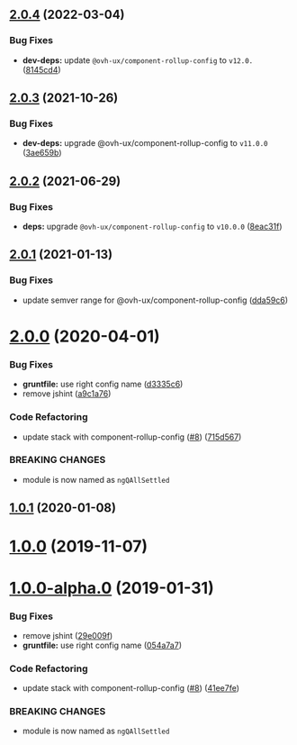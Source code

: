 ## [2.0.4](https://github.com/ovh/manager/compare/@ovh-ux/ng-q-allsettled@2.0.3...@ovh-ux/ng-q-allsettled@2.0.4) (2022-03-04)


### Bug Fixes

* **dev-deps:** update `@ovh-ux/component-rollup-config` to `v12.0.` ([8145cd4](https://github.com/ovh/manager/commit/8145cd44a34cec071db4b5267182705625951077))



## [2.0.3](https://github.com/ovh/manager/compare/@ovh-ux/ng-q-allsettled@2.0.2...@ovh-ux/ng-q-allsettled@2.0.3) (2021-10-26)


### Bug Fixes

* **dev-deps:** upgrade @ovh-ux/component-rollup-config to `v11.0.0` ([3ae659b](https://github.com/ovh/manager/commit/3ae659bea59244fd5660375b9dac52055cc374b0))



## [2.0.2](https://github.com/ovh/manager/compare/@ovh-ux/ng-q-allsettled@2.0.1...@ovh-ux/ng-q-allsettled@2.0.2) (2021-06-29)


### Bug Fixes

* **deps:** upgrade `@ovh-ux/component-rollup-config` to `v10.0.0` ([8eac31f](https://github.com/ovh/manager/commit/8eac31f81e46d1570c131cf55788d6435842ab6d))



## [2.0.1](https://github.com/ovh/manager/compare/@ovh-ux/ng-q-allsettled@2.0.0...@ovh-ux/ng-q-allsettled@2.0.1) (2021-01-13)


### Bug Fixes

* update semver range for @ovh-ux/component-rollup-config ([dda59c6](https://github.com/ovh/manager/commit/dda59c6b71cb4ad9ab98f06a0bf995a7eb45a1d9))



# [2.0.0](https://github.com/ovh/manager/compare/@ovh-ux/ng-q-allsettled@1.0.1...@ovh-ux/ng-q-allsettled@2.0.0) (2020-04-01)


### Bug Fixes

* **gruntfile:** use right config name ([d3335c6](https://github.com/ovh/manager/commit/d3335c62e26238c134fb3551e324a8840df37e23))
* remove jshint ([a9c1a76](https://github.com/ovh/manager/commit/a9c1a76b4a010fb9c28570b63fe028d59f50bc22))


### Code Refactoring

* update stack with component-rollup-config ([#8](https://github.com/ovh/manager/issues/8)) ([715d567](https://github.com/ovh/manager/commit/715d5677945539f80085361a70dd4e65cb0f88af))


### BREAKING CHANGES

* module is now named as `ngQAllSettled`



## [1.0.1](https://github.com/ovh-ux/ng-q-allsettled/compare/v1.0.0...v1.0.1) (2020-01-08)



# [1.0.0](https://github.com/ovh-ux/ng-q-allsettled/compare/v1.0.0-alpha.0...v1.0.0) (2019-11-07)



# [1.0.0-alpha.0](https://github.com/ovh-ux/ng-q-allsettled/compare/0.3.1...1.0.0-alpha.0) (2019-01-31)


### Bug Fixes

* remove jshint ([29e009f](https://github.com/ovh-ux/ng-q-allsettled/commit/29e009f))
* **gruntfile:** use right config name ([054a7a7](https://github.com/ovh-ux/ng-q-allsettled/commit/054a7a7))


### Code Refactoring

* update stack with component-rollup-config ([#8](https://github.com/ovh-ux/ng-q-allsettled/issues/8)) ([41ee7fe](https://github.com/ovh-ux/ng-q-allsettled/commit/41ee7fe))


### BREAKING CHANGES

* module is now named as `ngQAllSettled`




